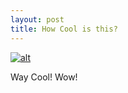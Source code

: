 ```yaml
---
layout: post
title: How Cool is this?
---
```


[![alt](https://www.thecodingspace.com/uploads/6/0/5/0/60503695/screen-shot-2019-07-30-at-9-59-00-am_orig.png)](https://www.thecodingspace.com/blog)

Way Cool! Wow!
